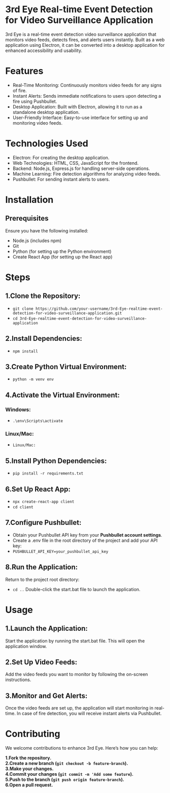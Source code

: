 # 3rd Eye Real-time Event Detection for Video Surveillance Application

3rd Eye is a real-time event detection video surveillance application that monitors video feeds, detects fires, and alerts users instantly. Built as a web application using Electron, it can be converted into a desktop application for enhanced accessibility and usability.
# Features
+ Real-Time Monitoring: Continuously monitors video feeds for any signs of fire.
+ Instant Alerts: Sends immediate notifications to users upon detecting a fire using Pushbullet.
+ Desktop Application: Built with Electron, allowing it to run as a standalone desktop application.
+ User-Friendly Interface: Easy-to-use interface for setting up and monitoring video feeds.

# Technologies Used
+ Electron: For creating the desktop application.
+ Web Technologies: HTML, CSS, JavaScript for the frontend.
+ Backend: Node.js, Express.js for handling server-side operations.
+ Machine Learning: Fire detection algorithms for analyzing video feeds.
+ Pushbullet: For sending instant alerts to users.

# Installation
## Prerequisites
Ensure you have the following installed:

+ Node.js (includes npm)
+ Git
+ Python (for setting up the Python environment)
+ Create React App (for setting up the React app)

# Steps
## 1.Clone the Repository:
+ ```git clone https://github.com/your-username/3rd-Eye-realtime-event-detection-for-video-surveillance-application.git```
+ ```cd 3rd-Eye-realtime-event-detection-for-video-surveillance-application```

## 2.Install Dependencies:
+ ```npm install```

## 3.Create Python Virtual Environment:
+ ```python -m venv env```

## 4.Activate the Virtual Environment:
### Windows:
+ ```.\env\Scripts\activate```
### Linux/Mac:
+ ```Linux/Mac:```

## 5.Install Python Dependencies:
+ ```pip install -r requirements.txt```

## 6.Set Up React App:
+ ```npx create-react-app client```
+ ```cd client```

## 7.Configure Pushbullet:
+ Obtain your Pushbullet API key from your **Pushbullet account settings**.
+ Create a .env file in the root directory of the project and add your API key:
+ ```PUSHBULLET_API_KEY=your_pushbullet_api_key```

## 8.Run the Application:
Return to the project root directory:
+ ```cd ..```
Double-click the start.bat file to launch the application.

# Usage
## 1.Launch the Application:

Start the application by running the start.bat file. This will open the application window.

## 2.Set Up Video Feeds:

Add the video feeds you want to monitor by following the on-screen instructions.

## 3.Monitor and Get Alerts:

Once the video feeds are set up, the application will start monitoring in real-time. In case of fire detection, you will receive instant alerts via Pushbullet.

# Contributing
We welcome contributions to enhance 3rd Eye. Here’s how you can help:

**1.Fork the repository.<br>
2.Create a new branch (```git checkout -b feature-branch```).<br>
3.Make your changes.<br>
4.Commit your changes (```git commit -m 'Add some feature```).<br>
5.Push to the branch (```git push origin feature-branch```).<br>
6.Open a pull request.<br>**
